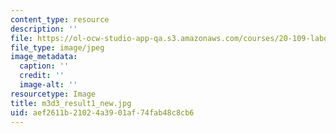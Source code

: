 ```yaml
---
content_type: resource
description: ''
file: https://ol-ocw-studio-app-qa.s3.amazonaws.com/courses/20-109-laboratory-fundamentals-in-biological-engineering-spring-2010/aef2611b21024a3901af74fab48c8cb6_m3d3_result1_new.jpg
file_type: image/jpeg
image_metadata:
  caption: ''
  credit: ''
  image-alt: ''
resourcetype: Image
title: m3d3_result1_new.jpg
uid: aef2611b-2102-4a39-01af-74fab48c8cb6
---
```

